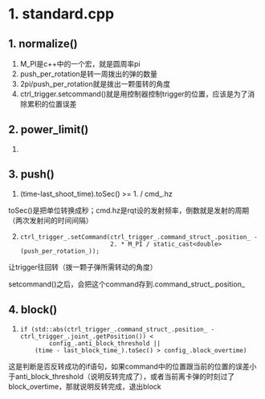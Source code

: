 # 1. standard.cpp

## 1. normalize()

1. M_PI是c++中的一个宏，就是圆周率pi
2. push_per_rotation是转一周拨出的弹的数量
3. 2pi/push_per_rotation就是拨出一颗蛋转的角度
4. ctrl_trigger.setcommand()就是用控制器控制trigger的位置，应该是为了消除累积的位置误差

## 2. power_limit()

1. 

## 3. push()

1. (time-last_shoot_time).toSec() >= 1. / cmd_.hz

toSec()是把单位转换成秒；cmd.hz是rqt设的发射频率，倒数就是发射的周期（两次发射间的时间间隔）

2. ```
   ctrl_trigger_.setCommand(ctrl_trigger_.command_struct_.position_ -
                            2. * M_PI / static_cast<double>(push_per_rotation_));
   ```

让trigger往回转（拨一颗子弹所需转动的角度）

setcommand()之后，会把这个command存到.command_struct_.position_

## 4. block()

1. ```
   if (std::abs(ctrl_trigger_.command_struct_.position_ - ctrl_trigger_.joint_.getPosition()) <
           config_.anti_block_threshold ||
       (time - last_block_time_).toSec() > config_.block_overtime)
   ```

这是判断是否反转成功的if语句，如果command中的位置跟当前的位置的误差小于anti_block_threshold（说明反转完成了），或者当前离卡弹的时刻过了block_overtime，那就说明反转完成，退出block